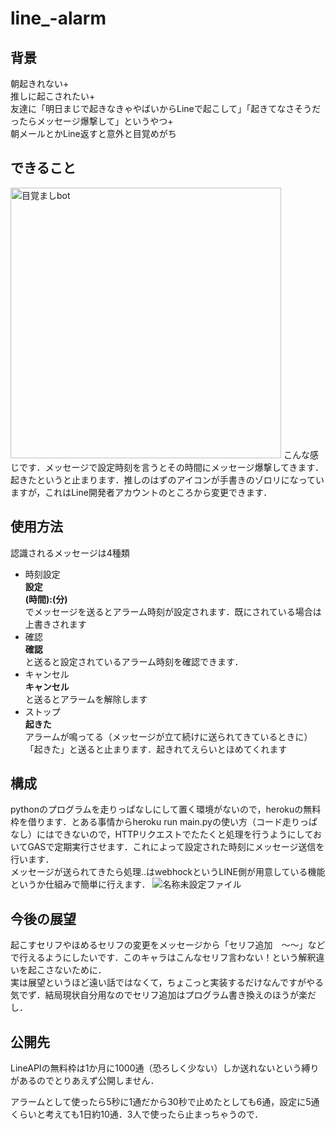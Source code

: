 # line_-alarm

## 背景
朝起きれない+  
推しに起こされたい+    
友達に「明日まじで起きなきゃやばいからLineで起こして」「起きてなさそうだったらメッセージ爆撃して」というやつ+  
朝メールとかLine返すと意外と目覚めがち

## できること
<img width="433" alt="目覚ましbot" src="https://user-images.githubusercontent.com/69378772/129932386-8e530fe1-e180-4f10-8c86-6968cb3a90ce.png">
こんな感じです．メッセージで設定時刻を言うとその時間にメッセージ爆撃してきます．起きたというと止まります．推しのはずのアイコンが手書きのゾロリになっていますが，これはLine開発者アカウントのところから変更できます．

## 使用方法
認識されるメッセージは4種類

- 時刻設定  
__設定  
  (時間):(分)__  
  でメッセージを送るとアラーム時刻が設定されます．既にされている場合は上書きされます
- 確認  
__確認__  
 と送ると設定されているアラーム時刻を確認できます．
- キャンセル   
__キャンセル__  
  と送るとアラームを解除します
- ストップ   
__起きた__  
  アラームが鳴ってる（メッセージが立て続けに送られてきているときに）「起きた」と送ると止まります．起きれてえらいとほめてくれます

## 構成
pythonのプログラムを走りっぱなしにして置く環境がないので，herokuの無料枠を借ります．とある事情からheroku run main.pyの使い方（コード走りっぱなし）にはできないので，HTTPリクエストでたたくと処理を行うようにしておいてGASで定期実行させます．これによって設定された時刻にメッセージ送信を行います．  
メッセージが送られてきたら処理..はwebhockというLINE側が用意している機能というか仕組みで簡単に行えます．
![名称未設定ファイル](https://user-images.githubusercontent.com/69378772/129939978-1b69bf57-6654-4a7d-bb68-1834369093ac.png)



## 今後の展望
起こすセリフやほめるセリフの変更をメッセージから「セリフ追加　～～」などで行えるようにしたいです．このキャラはこんなセリフ言わない！という解釈違いを起こさないために．  
実は展望というほど遠い話ではなくて，ちょこっと実装するだけなんですがやる気でず．結局現状自分用なのでセリフ追加はプログラム書き換えのほうが楽だし．

## 公開先
LineAPIの無料枠は1か月に1000通（恐ろしく少ない）しか送れないという縛りがあるのでとりあえず公開しません． 　

アラームとして使ったら5秒に1通だから30秒で止めたとしても6通，設定に5通くらいと考えても1日約10通．3人で使ったら止まっちゃうので．
